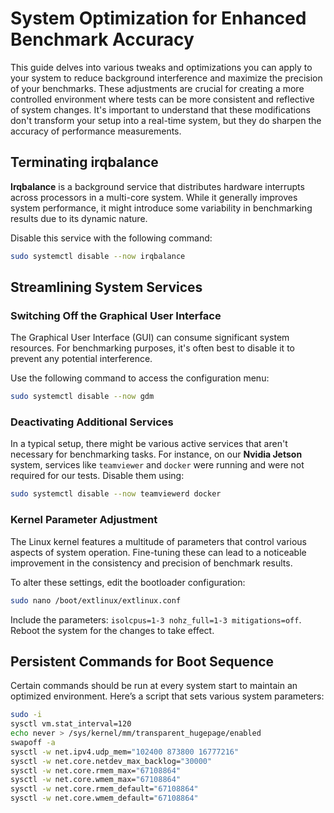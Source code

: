 # System Optimization for Enhanced Benchmark Accuracy

This guide delves into various tweaks and optimizations you can apply to your system to reduce background interference
and maximize the precision of your benchmarks. These adjustments are crucial for creating a more controlled environment
where tests can be more consistent and reflective of system changes. It's important to understand that these
modifications don't transform your setup into a real-time system, but they do sharpen the accuracy of performance
measurements.

## Terminating irqbalance

**Irqbalance** is a background service that distributes hardware interrupts across processors in a multi-core system.
While it generally improves system performance, it might introduce some variability in benchmarking results due to its
dynamic nature.

Disable this service with the following command:

```bash
sudo systemctl disable --now irqbalance
```

## Streamlining System Services

### Switching Off the Graphical User Interface

The Graphical User Interface (GUI) can consume significant system resources. For benchmarking purposes, it's often best
to disable it to prevent any potential interference.

Use the following command to access the configuration menu:

```bash
sudo systemctl disable --now gdm
```

### Deactivating Additional Services

In a typical setup, there might be various active services that aren't necessary for benchmarking tasks. For instance,
on our **Nvidia Jetson** system, services like `teamviewer` and `docker` were running and were not required for our
tests. Disable them using:

```bash
sudo systemctl disable --now teamviewerd docker
```

### Kernel Parameter Adjustment

The Linux kernel features a multitude of parameters that control various aspects of system operation. Fine-tuning these
can lead to a noticeable improvement in the consistency and precision of benchmark results.

To alter these settings, edit the bootloader configuration:

```bash
sudo nano /boot/extlinux/extlinux.conf
```

Include the parameters: `isolcpus=1-3 nohz_full=1-3 mitigations=off`. Reboot the system for the changes to take effect.

## Persistent Commands for Boot Sequence

Certain commands should be run at every system start to maintain an optimized environment. Here’s a script that sets
various system parameters:

```bash
sudo -i 
sysctl vm.stat_interval=120
echo never > /sys/kernel/mm/transparent_hugepage/enabled
swapoff -a
sysctl -w net.ipv4.udp_mem="102400 873800 16777216"
sysctl -w net.core.netdev_max_backlog="30000"
sysctl -w net.core.rmem_max="67108864"
sysctl -w net.core.wmem_max="67108864"
sysctl -w net.core.rmem_default="67108864"
sysctl -w net.core.wmem_default="67108864"
```
